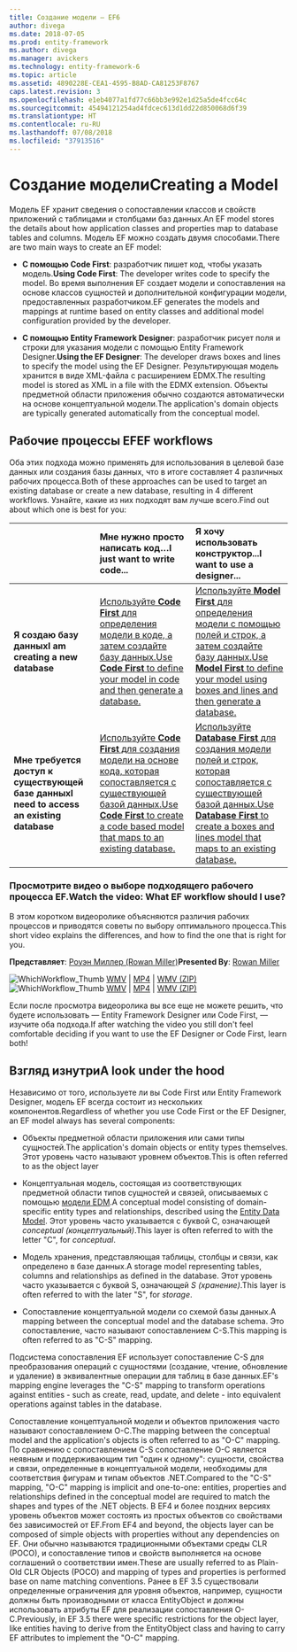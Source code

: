 ```yaml
---
title: Создание модели — EF6
author: divega
ms.date: 2018-07-05
ms.prod: entity-framework
ms.author: divega
ms.manager: avickers
ms.technology: entity-framework-6
ms.topic: article
ms.assetid: 4890228E-CEA1-4595-B8AD-CA81253F8767
caps.latest.revision: 3
ms.openlocfilehash: e1eb4077a1fd77c66bb3e992e1d25a5de4fcc64c
ms.sourcegitcommit: 45494121254ad4fdcec613d1dd22d850068d6f39
ms.translationtype: HT
ms.contentlocale: ru-RU
ms.lasthandoff: 07/08/2018
ms.locfileid: "37913516"
---
```

# <a name="creating-a-model"></a><span data-ttu-id="3fd42-102">Создание модели</span><span class="sxs-lookup"><span data-stu-id="3fd42-102">Creating a Model</span></span>

<span data-ttu-id="3fd42-103">Модель EF хранит сведения о сопоставлении классов и свойств приложений с таблицами и столбцами баз данных.</span><span class="sxs-lookup"><span data-stu-id="3fd42-103">An EF model stores the details about how application classes and properties map to database tables and columns.</span></span> <span data-ttu-id="3fd42-104">Модель EF можно создать двумя способами.</span><span class="sxs-lookup"><span data-stu-id="3fd42-104">There are two main ways to create an EF model:</span></span>

- <span data-ttu-id="3fd42-105">**С помощью Code First**: разработчик пишет код, чтобы указать модель.</span><span class="sxs-lookup"><span data-stu-id="3fd42-105">**Using Code First**: The developer writes code to specify the model.</span></span> <span data-ttu-id="3fd42-106">Во время выполнения EF создает модели и сопоставления на основе классов сущностей и дополнительной конфигурации модели, предоставленных разработчиком.</span><span class="sxs-lookup"><span data-stu-id="3fd42-106">EF generates the models and mappings at runtime based on entity classes and additional model configuration provided by the developer.</span></span>

- <span data-ttu-id="3fd42-107">**С помощью Entity Framework Designer**: разработчик рисует поля и строки для указания модели с помощью Entity Framework Designer.</span><span class="sxs-lookup"><span data-stu-id="3fd42-107">**Using the EF Designer**: The developer draws boxes and lines to specify the model using the EF Designer.</span></span> <span data-ttu-id="3fd42-108">Результирующая модель хранится в виде XML-файла с расширением EDMX.</span><span class="sxs-lookup"><span data-stu-id="3fd42-108">The resulting model is stored as XML in a file with the EDMX extension.</span></span> <span data-ttu-id="3fd42-109">Объекты предметной области приложения обычно создаются автоматически на основе концептуальной модели.</span><span class="sxs-lookup"><span data-stu-id="3fd42-109">The application's domain objects are typically generated automatically from the conceptual model.</span></span>

## <a name="ef-workflows"></a><span data-ttu-id="3fd42-110">Рабочие процессы EF</span><span class="sxs-lookup"><span data-stu-id="3fd42-110">EF workflows</span></span>

<span data-ttu-id="3fd42-111">Оба этих подхода можно применять для использования в целевой базе данных или создания базы данных, что в итоге составляет 4 различных рабочих процесса.</span><span class="sxs-lookup"><span data-stu-id="3fd42-111">Both of these approaches can be used to target an existing database or create a new database, resulting in 4 different workflows.</span></span>
<span data-ttu-id="3fd42-112">Узнайте, какие из них подходят вам лучше всего.</span><span class="sxs-lookup"><span data-stu-id="3fd42-112">Find out about which one is best for you:</span></span>  

|                                           | <span data-ttu-id="3fd42-113">Мне нужно просто написать код…</span><span class="sxs-lookup"><span data-stu-id="3fd42-113">I just want to write code...</span></span>                                                                                                                   | <span data-ttu-id="3fd42-114">Я хочу использовать конструктор...</span><span class="sxs-lookup"><span data-stu-id="3fd42-114">I want to use a designer...</span></span>                                                                                                                        |
|:------------------------------------------|:-----------------------------------------------------------------------------------------------------------------------------------------------|:---------------------------------------------------------------------------------------------------------------------------------------------------|
| <span data-ttu-id="3fd42-115">**Я создаю базу данных**</span><span class="sxs-lookup"><span data-stu-id="3fd42-115">**I am creating a new database**</span></span>          | [<span data-ttu-id="3fd42-116">Используйте **Code First** для определения модели в коде, а затем создайте базу данных.</span><span class="sxs-lookup"><span data-stu-id="3fd42-116">Use **Code First** to define your model in code and then generate a database.</span></span>](~/ef6/modeling/code-first/workflows/new-database.md)           | [<span data-ttu-id="3fd42-117">Используйте **Model First** для определения модели с помощью полей и строк, а затем создайте базу данных.</span><span class="sxs-lookup"><span data-stu-id="3fd42-117">Use **Model First** to define your model using boxes and lines and then generate a database.</span></span>](~/ef6/modeling/designer/workflows/model-first.md)   |
| <span data-ttu-id="3fd42-118">**Мне требуется доступ к существующей базе данных**</span><span class="sxs-lookup"><span data-stu-id="3fd42-118">**I need to access an existing database**</span></span> | [<span data-ttu-id="3fd42-119">Используйте **Code First** для создания модели на основе кода, которая сопоставляется с существующей базой данных.</span><span class="sxs-lookup"><span data-stu-id="3fd42-119">Use **Code First** to create a code based model that maps to an existing database.</span></span>](~/ef6/modeling/code-first/workflows/existing-database.md) | [<span data-ttu-id="3fd42-120">Используйте **Database First** для создания модели полей и строк, которая сопоставляется с существующей базой данных.</span><span class="sxs-lookup"><span data-stu-id="3fd42-120">Use **Database First** to create a boxes and lines model that maps to an existing database.</span></span>](~/ef6/modeling/designer/workflows/database-first.md) |

### <a name="watch-the-video-what-ef-workflow-should-i-use"></a><span data-ttu-id="3fd42-121">Просмотрите видео о выборе подходящего рабочего процесса EF.</span><span class="sxs-lookup"><span data-stu-id="3fd42-121">Watch the video: What EF workflow should I use?</span></span>

<span data-ttu-id="3fd42-122">В этом коротком видеоролике объясняются различия рабочих процессов и приводятся советы по выбору оптимального процесса.</span><span class="sxs-lookup"><span data-stu-id="3fd42-122">This short video explains the differences, and how to find the one that is right for you.</span></span>

<span data-ttu-id="3fd42-123">**Представляет**: [Роуэн Миллер (Rowan Miller)](http://romiller.com/)</span><span class="sxs-lookup"><span data-stu-id="3fd42-123">**Presented By**: [Rowan Miller](http://romiller.com/)</span></span>

<span data-ttu-id="3fd42-124">![WhichWorkflow_Thumb](../media/whichworkflow-thumb.png) [WMV](http://download.microsoft.com/download/8/F/8/8F81F4CD-3678-4229-8D79-0C63FFA3C595/HDI_ITPro_Technet_winvideo_ChoseYourWorkflow.wmv) | [MP4](http://download.microsoft.com/download/8/F/8/8F81F4CD-3678-4229-8D79-0C63FFA3C595/HDI_ITPro_Technet_mp4video_ChoseYourWorkflow.m4v) | [WMV (ZIP)](http://download.microsoft.com/download/8/F/8/8F81F4CD-3678-4229-8D79-0C63FFA3C595/HDI_ITPro_Technet_winvideo_ChoseYourWorkflow.zip)</span><span class="sxs-lookup"><span data-stu-id="3fd42-124">![WhichWorkflow_Thumb](../media/whichworkflow-thumb.png) [WMV](http://download.microsoft.com/download/8/F/8/8F81F4CD-3678-4229-8D79-0C63FFA3C595/HDI_ITPro_Technet_winvideo_ChoseYourWorkflow.wmv) | [MP4](http://download.microsoft.com/download/8/F/8/8F81F4CD-3678-4229-8D79-0C63FFA3C595/HDI_ITPro_Technet_mp4video_ChoseYourWorkflow.m4v) | [WMV (ZIP)](http://download.microsoft.com/download/8/F/8/8F81F4CD-3678-4229-8D79-0C63FFA3C595/HDI_ITPro_Technet_winvideo_ChoseYourWorkflow.zip)</span></span>

<span data-ttu-id="3fd42-125">Если после просмотра видеоролика вы все еще не можете решить, что будете использовать — Entity Framework Designer или Code First, — изучите оба подхода.</span><span class="sxs-lookup"><span data-stu-id="3fd42-125">If after watching the video you still don't feel comfortable deciding if you want to use the EF Designer or Code First, learn both!</span></span>

## <a name="a-look-under-the-hood"></a><span data-ttu-id="3fd42-126">Взгляд изнутри</span><span class="sxs-lookup"><span data-stu-id="3fd42-126">A look under the hood</span></span>

<span data-ttu-id="3fd42-127">Независимо от того, используете ли вы Code First или Entity Framework Designer, модель EF всегда состоит из нескольких компонентов.</span><span class="sxs-lookup"><span data-stu-id="3fd42-127">Regardless of whether you use Code First or the EF Designer, an EF model always has several components:</span></span>

- <span data-ttu-id="3fd42-128">Объекты предметной области приложения или сами типы сущностей.</span><span class="sxs-lookup"><span data-stu-id="3fd42-128">The application's domain objects or entity types themselves.</span></span> <span data-ttu-id="3fd42-129">Этот уровень часто называют уровнем объектов.</span><span class="sxs-lookup"><span data-stu-id="3fd42-129">This is often referred to as the object layer</span></span>

- <span data-ttu-id="3fd42-130">Концептуальная модель, состоящая из соответствующих предметной области типов сущностей и связей, описываемых с помощью [модели EDM](~/ef6/resources/glossary.md#entity-data-model).</span><span class="sxs-lookup"><span data-stu-id="3fd42-130">A conceptual model consisting of domain-specific entity types and relationships, described using the [Entity Data Model](~/ef6/resources/glossary.md#entity-data-model).</span></span> <span data-ttu-id="3fd42-131">Этот уровень часто указывается с буквой C, означающей _conceptual (концептуальный)_.</span><span class="sxs-lookup"><span data-stu-id="3fd42-131">This layer is often referred to with the letter "C", for _conceptual_.</span></span>

- <span data-ttu-id="3fd42-132">Модель хранения, представляющая таблицы, столбцы и связи, как определено в базе данных.</span><span class="sxs-lookup"><span data-stu-id="3fd42-132">A storage model representing tables, columns and relationships as defined in the database.</span></span> <span data-ttu-id="3fd42-133">Этот уровень часто указывается с буквой S, означающей _S (хранение)_.</span><span class="sxs-lookup"><span data-stu-id="3fd42-133">This layer is often referred to with the later "S", for _storage_.</span></span>  

- <span data-ttu-id="3fd42-134">Сопоставление концептуальной модели со схемой базы данных.</span><span class="sxs-lookup"><span data-stu-id="3fd42-134">A mapping between the conceptual model and the database schema.</span></span> <span data-ttu-id="3fd42-135">Это сопоставление, часто называют сопоставлением C-S.</span><span class="sxs-lookup"><span data-stu-id="3fd42-135">This mapping is often referred to as "C-S" mapping.</span></span>

<span data-ttu-id="3fd42-136">Подсистема сопоставления EF использует сопоставление C-S для преобразования операций с сущностями (создание, чтение, обновление и удаление) в эквивалентные операции для таблиц в базе данных.</span><span class="sxs-lookup"><span data-stu-id="3fd42-136">EF's mapping engine leverages the "C-S" mapping to transform operations against entities - such as create, read, update, and delete - into equivalent operations against tables in the database.</span></span>

<span data-ttu-id="3fd42-137">Сопоставление концептуальной модели и объектов приложения часто называют сопоставлением O-C.</span><span class="sxs-lookup"><span data-stu-id="3fd42-137">The mapping between the conceptual model and the application's objects is often referred to as "O-C" mapping.</span></span> <span data-ttu-id="3fd42-138">По сравнению с сопоставлением C-S сопоставление O-C является неявным и поддерживающим тип "один к одному": сущности, свойства и связи, определенные в концептуальной модели, необходимы для соответствия фигурам и типам объектов .NET.</span><span class="sxs-lookup"><span data-stu-id="3fd42-138">Compared to the "C-S" mapping, "O-C" mapping is implicit and one-to-one: entities, properties and relationships defined in the conceptual model are required to match the shapes and types of the .NET objects.</span></span> <span data-ttu-id="3fd42-139">В EF4 и более поздних версиях уровень объектов может состоять из простых объектов со свойствами без зависимостей от EF.</span><span class="sxs-lookup"><span data-stu-id="3fd42-139">From EF4 and beyond, the objects layer can be composed of simple objects with properties without any dependencies on EF.</span></span> <span data-ttu-id="3fd42-140">Они обычно называются традиционными объектами среды CLR (POCO), и сопоставление типов и свойств выполняется на основе соглашений о соответствии имен.</span><span class="sxs-lookup"><span data-stu-id="3fd42-140">These are usually referred to as Plain-Old CLR Objects (POCO) and mapping of types and properties is performed base on name matching conventions.</span></span> <span data-ttu-id="3fd42-141">Ранее в EF 3.5 существовали определенные ограничения для уровня объектов, например, сущности должны быть производными от класса EntityObject и должны использовать атрибуты EF для реализации сопоставления O-C.</span><span class="sxs-lookup"><span data-stu-id="3fd42-141">Previously, in EF 3.5 there were specific restrictions for the object layer, like entities having to derive from the EntityObject class and having to carry EF attributes to implement the "O-C" mapping.</span></span>
